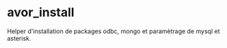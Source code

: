 avor_install
============

Helper d'installation de packages odbc, mongo et paramètrage de mysql et asterisk.
